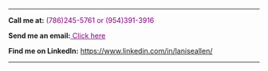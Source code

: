 

<hr/>

<span><strong>Call me at:</strong></span><span style="color: purple"> (786)245-5761 or (954)391-3916 </span><br/>


<span><strong>Send me an email:</strong></span><a style="color: purple" href="mailto:laniseallen@yahoo.com"> Click here</a><br/>


<span><strong>Find me on LinkedIn:</strong></span> <a style="color: purple" href="https://www.linkedin.com/in/laniseallen/"> https://www.linkedin.com/in/laniseallen/</a>

<hr/>
